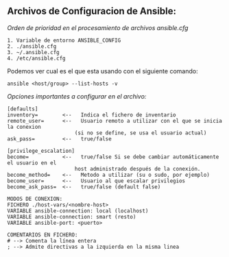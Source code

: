 Archivos de Configuracion de Ansible:
------------------------------------

*Orden de prioridad en el procesamiento de archivos ansible.cfg*

    1. Variable de entorno ANSIBLE_CONFIG
    2. ./ansible.cfg
    3. ~/.ansible.cfg
    4. /etc/ansible.cfg

Podemos ver cual es el que esta usando con el siguiente comando:

    ansible <host/group> --list-hosts -v

*Opciones importantes a configurar en el archivo:*

    [defaults]
    inventory=        <--	Indica el fichero de inventario
    remote_user=      <--	Usuario remoto a utilizar con el que se inicia la conexion 
		                  (si no se define, se usa el usuario actual)
    ask_pass=         <--	true/false

    [privilege_escalation]
    become=           <--	true/false Si se debe cambiar automáticamente el usuario en el
		                  host administrado después de la conexión.
    become_method=    <--	Metodo a utilizar (su o sudo, por ejemplo)
    become_user=      <--	Usuario al que escalar privilegios
    become_ask_pass=  <--	true/false (default false)

    MODOS DE CONEXION:
    FICHERO ./host-vars/<nombre-host>
    VARIABLE ansible-connection: local (localhost)
    VARIABLE ansible-connection: smart (resto) 
    VARIABLE ansible-port: <puerto>

    COMENTARIOS EN FICHERO:
    # --> Comenta la línea entera
    ; --> Admite directivas a la izquierda en la misma linea


